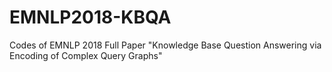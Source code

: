 # EMNLP2018-KBQA
Codes of EMNLP 2018 Full Paper "Knowledge Base Question Answering via Encoding of Complex Query Graphs"
